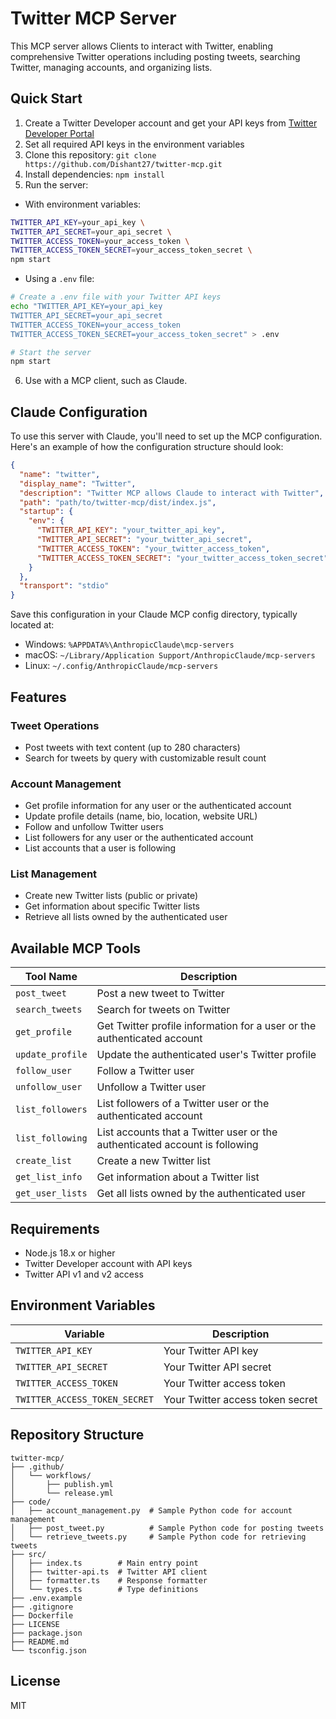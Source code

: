 # Twitter MCP Server

This MCP server allows Clients to interact with Twitter, enabling comprehensive Twitter operations including posting tweets, searching Twitter, managing accounts, and organizing lists.

## Quick Start

1. Create a Twitter Developer account and get your API keys from [Twitter Developer Portal](https://developer.twitter.com/en/portal/dashboard)
2. Set all required API keys in the environment variables
3. Clone this repository: `git clone https://github.com/Dishant27/twitter-mcp.git`
4. Install dependencies: `npm install`
5. Run the server:
- With environment variables:
```bash
TWITTER_API_KEY=your_api_key \
TWITTER_API_SECRET=your_api_secret \
TWITTER_ACCESS_TOKEN=your_access_token \
TWITTER_ACCESS_TOKEN_SECRET=your_access_token_secret \
npm start
```
- Using a `.env` file:
```bash
# Create a .env file with your Twitter API keys
echo "TWITTER_API_KEY=your_api_key
TWITTER_API_SECRET=your_api_secret
TWITTER_ACCESS_TOKEN=your_access_token
TWITTER_ACCESS_TOKEN_SECRET=your_access_token_secret" > .env

# Start the server
npm start
```

6. Use with a MCP client, such as Claude.

## Claude Configuration

To use this server with Claude, you'll need to set up the MCP configuration. Here's an example of how the configuration structure should look:

```json
{
  "name": "twitter",
  "display_name": "Twitter",
  "description": "Twitter MCP allows Claude to interact with Twitter",
  "path": "path/to/twitter-mcp/dist/index.js",
  "startup": {
    "env": {
      "TWITTER_API_KEY": "your_twitter_api_key",
      "TWITTER_API_SECRET": "your_twitter_api_secret",
      "TWITTER_ACCESS_TOKEN": "your_twitter_access_token",
      "TWITTER_ACCESS_TOKEN_SECRET": "your_twitter_access_token_secret"
    }
  },
  "transport": "stdio"
}
```

Save this configuration in your Claude MCP config directory, typically located at:
- Windows: `%APPDATA%\AnthropicClaude\mcp-servers`
- macOS: `~/Library/Application Support/AnthropicClaude/mcp-servers`
- Linux: `~/.config/AnthropicClaude/mcp-servers`

## Features

### Tweet Operations
- Post tweets with text content (up to 280 characters)
- Search for tweets by query with customizable result count

### Account Management
- Get profile information for any user or the authenticated account
- Update profile details (name, bio, location, website URL)
- Follow and unfollow Twitter users
- List followers for any user or the authenticated account
- List accounts that a user is following

### List Management
- Create new Twitter lists (public or private)
- Get information about specific Twitter lists
- Retrieve all lists owned by the authenticated user

## Available MCP Tools

| Tool Name | Description |
|-----------|-------------|
| `post_tweet` | Post a new tweet to Twitter |
| `search_tweets` | Search for tweets on Twitter |
| `get_profile` | Get Twitter profile information for a user or the authenticated account |
| `update_profile` | Update the authenticated user's Twitter profile |
| `follow_user` | Follow a Twitter user |
| `unfollow_user` | Unfollow a Twitter user |
| `list_followers` | List followers of a Twitter user or the authenticated account |
| `list_following` | List accounts that a Twitter user or the authenticated account is following |
| `create_list` | Create a new Twitter list |
| `get_list_info` | Get information about a Twitter list |
| `get_user_lists` | Get all lists owned by the authenticated user |

## Requirements

- Node.js 18.x or higher
- Twitter Developer account with API keys
- Twitter API v1 and v2 access

## Environment Variables

| Variable | Description |
|----------|-------------|
| `TWITTER_API_KEY` | Your Twitter API key |
| `TWITTER_API_SECRET` | Your Twitter API secret |
| `TWITTER_ACCESS_TOKEN` | Your Twitter access token |
| `TWITTER_ACCESS_TOKEN_SECRET` | Your Twitter access token secret |

## Repository Structure

```
twitter-mcp/
├── .github/
│   └── workflows/
│       ├── publish.yml
│       └── release.yml
├── code/
│   ├── account_management.py  # Sample Python code for account management
│   ├── post_tweet.py          # Sample Python code for posting tweets
│   └── retrieve_tweets.py     # Sample Python code for retrieving tweets
├── src/
│   ├── index.ts        # Main entry point
│   ├── twitter-api.ts  # Twitter API client
│   ├── formatter.ts    # Response formatter
│   └── types.ts        # Type definitions
├── .env.example
├── .gitignore
├── Dockerfile
├── LICENSE
├── package.json
├── README.md
└── tsconfig.json
```

## License

MIT